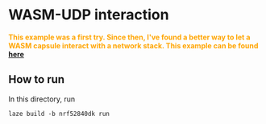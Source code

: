 # WASM-UDP interaction

<span style="color:orange"> **This example was a first try. Since then, I've found a better way to let a WASM capsule interact with a network stack. This example can be found [here](../wasm-udp-interop/README.md)**</span>

## How to run

In this directory, run

    laze build -b nrf52840dk run